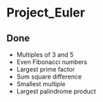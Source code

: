 # Project_Euler

## Done
- Multiples of 3 and 5	
- Even Fibonacci numbers	
- Largest prime factor	
- Sum square difference	
- Smallest multiple	
- Largest palindrome product
